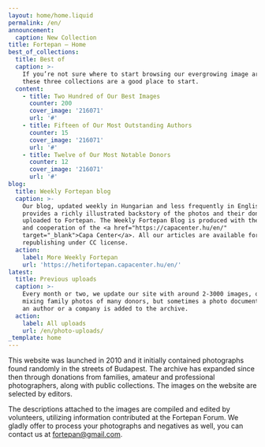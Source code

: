 ```yaml
---
layout: home/home.liquid
permalink: /en/
announcement:
  caption: New Collection
title: Fortepan — Home
best_of_collections:
  title: Best of
  caption: >-
    If you’re not sure where to start browsing our evergrowing image archive,
    these three collections are a good place to start.
  content:
    - title: Two Hundred of Our Best Images
      counter: 200
      cover_image: '216071'
      url: '#'
    - title: Fifteen of Our Most Outstanding Authors
      counter: 15
      cover_image: '216071'
      url: '#'
    - title: Twelve of Our Most Notable Donors
      counter: 12
      cover_image: '216071'
      url: '#'
blog:
  title: Weekly Fortepan blog
  caption: >-
    Our blog, updated weekly in Hungarian and less frequently in English,
    provides a richly illustrated backstory of the photos and their donors
    uploaded to Fortepan. The Weekly Fortepan Blog is produced with the support
    and cooperation of the <a href="https://capacenter.hu/en/"
    target="_blank">Capa Center</a>. All our articles are available for
    republishing under CC license.
  action:
    label: More Weekly Fortepan
    url: 'https://hetifortepan.capacenter.hu/en/'
latest:
  title: Previous uploads
  caption: >-
    Every month or two, we update our site with around 2-3000 images, often
    mixing family photos of many donors, but sometimes a photo documentation of
    an author or a company is added to the archive.
  action:
    label: All uploads
    url: /en/photo-uploads/
_template: home
---
```


This website was launched in 2010 and it initially contained photographs found randomly in the streets of Budapest. The archive has expanded since then through donations from families, amateur and professional photographers, along with public collections. The images on the website are selected by editors.

The descriptions attached to the images are compiled and edited by volunteers, utilizing information contributed at the Fortepan Forum. We gladly offer to process your photographs and negatives as well, you can contact us at [fortepan@gmail.com](mailto:fortepan@gmail.com "").
